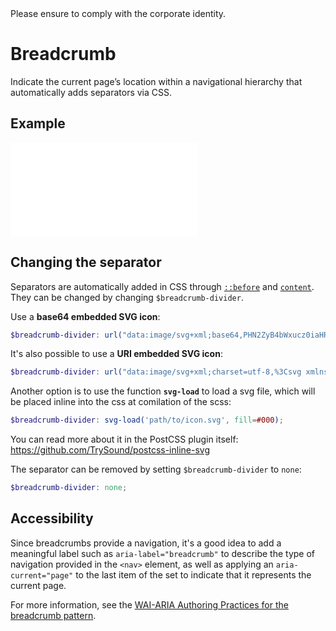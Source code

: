 <AlertInfo alertHeadline="Modifiable">
Please ensure to comply with the corporate identity.
</AlertInfo>

# Breadcrumb

Indicate the current page’s location within a navigational hierarchy that automatically adds separators via CSS.

## Example

<ContentRack
    fields='
        "preview": {
            "src": "examples/BreadcrumbDefault.html",
            "type": "link"
        },
        "<html>":{
            "src": "examples/BreadcrumbDefault.html",
            "type": "content",
            "selector": "#app"
        }
    '
 />

![BreadcrumbDefault](examples/BreadcrumbDefault.html)

## Changing the separator

Separators are automatically added in CSS through [`::before`](https://developer.mozilla.org/en-US/docs/Web/CSS/::before) and [`content`](https://developer.mozilla.org/en-US/docs/Web/CSS/content). They can be changed by changing `$breadcrumb-divider`.

Use a **base64 embedded SVG icon**:

```scss
$breadcrumb-divider: url("data:image/svg+xml;base64,PHN2ZyB4bWxucz0iaHR0cDovL3d3dy53My5vcmcvMjAwMC9zdmciIHZpZXdCb3g9IjAgMCAyNCAyNCI+PHBhdGggZD0iTTcuMzgxIDIyLjg1NGwtLjcwNy0uNzA4TDE2LjgyMSAxMiA2LjY3NCAxLjg1NGwuNzA3LS43MDhMMTguMjM1IDEyIDcuMzgxIDIyLjg1NHoiLz48L3N2Zz4=");
```

It's also possible to use a **URI embedded SVG icon**:

```scss
$breadcrumb-divider: url("data:image/svg+xml;charset=utf-8,%3Csvg xmlns='http://www.w3.org/2000/svg' viewBox='0 0 24 24' fill='%23000'%3E%3Cpath d='M7.381 22.854l-.707-.708L16.821 12 6.674 1.854l.707-.708L18.235 12 7.381 22.854z'/%3E%3C/svg%3E");
```

Another option is to use the function **`svg-load`** to load a svg file, which will be placed inline into the css at comilation of the scss:

```scss
$breadcrumb-divider: svg-load('path/to/icon.svg', fill=#000);
```

You can read more about it in the PostCSS plugin itself: <https://github.com/TrySound/postcss-inline-svg>

The separator can be removed by setting `$breadcrumb-divider` to `none`:

```scss
$breadcrumb-divider: none;
```

## Accessibility

Since breadcrumbs provide a navigation, it's a good idea to add a meaningful label such as `aria-label="breadcrumb"` to describe the type of navigation provided in the `<nav>` element, as well as applying an `aria-current="page"` to the last item of the set to indicate that it represents the current page.

For more information, see the [WAI-ARIA Authoring Practices for the breadcrumb pattern](https://www.w3.org/TR/wai-aria-practices/#breadcrumb).
